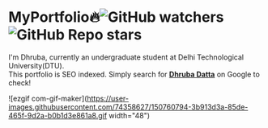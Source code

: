 # MyPortfolio🔥![GitHub watchers](https://img.shields.io/github/watchers/dhruba-datta/MyPortfolio?style=social) ![GitHub Repo stars](https://img.shields.io/github/stars/dhruba-datta/MyPortfolio?style=social)

I'm Dhruba, currently an undergraduate student at Delhi Technological University(DTU).\
This portfolio is SEO indexed. Simply search for **[Dhruba Datta](https://www.google.com/search?client=opera&q=dhruba+datta&sourceid=opera&ie=UTF-8&oe=UTF-8)** on Google to check!

![ezgif com-gif-maker](https://user-images.githubusercontent.com/74358627/150760794-3b913d3a-85de-465f-9d2a-b0b1d3e861a8.gif  width="48")
